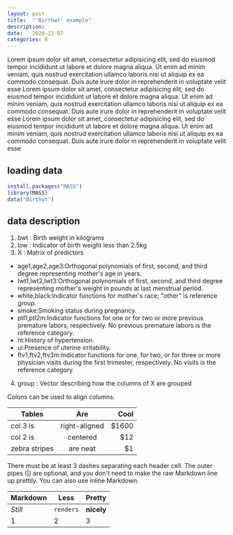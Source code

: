 ```yaml
---
layout: post
title:  "'Birthwt' example"
description:
date:   2020-12-07
categories: R
---
```

Lorem ipsum dolor sit amet, consectetur adipisicing elit, sed do eiusmod tempor incididunt ut labore et dolore magna aliqua. Ut enim ad minim veniam, quis nostrud exercitation ullamco laboris nisi ut aliquip ex ea commodo consequat. Duis aute irure dolor in reprehenderit in voluptate velit esse
Lorem ipsum dolor sit amet, consectetur adipisicing elit, sed do eiusmod tempor incididunt ut labore et dolore magna aliqua. Ut enim ad minim veniam, quis nostrud exercitation ullamco laboris nisi ut aliquip ex ea commodo consequat. Duis aute irure dolor in reprehenderit in voluptate velit esse
Lorem ipsum dolor sit amet, consectetur adipisicing elit, sed do eiusmod tempor incididunt ut labore et dolore magna aliqua. Ut enim ad minim veniam, quis nostrud exercitation ullamco laboris nisi ut aliquip ex ea commodo consequat. Duis aute irure dolor in reprehenderit in voluptate velit esse

## loading data
```R
install.packages("MASS")
library(MASS)
data("Birthwt")
```
## data description
1. bwt : Birth weight in kilograms
2. low : Indicator of birth weight less than 2.5kg
3. X : Matrix of predictors
* age1,age2,age3:Orthogonal polynomials of first, second, and third degree representing mother's age in years.
* lwt1,lwt2,lwt3:Orthogonal polynomials of first, second, and third degree representing mother's weight in pounds at last menstrual period.
* white,black:Indicator functions for mother's race; "other" is reference group.
* smoke:Smoking status during pregnancy.
* ptl1,ptl2m:Indicator functions for one or for two or more previous premature labors, respectively. No previous premature labors is the reference category.
* ht:History of hypertension.
* ui:Presence of uterine irritability.
* ftv1,ftv2,ftv3m:Indicator functions for one, for two, or for three or more physician visits during the first trimester, respectively. No visits is the reference category.
4. group : Vector describing how the columns of X are grouped


Colons can be used to align columns.

| Tables        | Are           | Cool  |
| ------------- |:-------------:| -----:|
| col 3 is      | right-aligned | $1600 |
| col 2 is      | centered      |   $12 |
| zebra stripes | are neat      |    $1 |

There must be at least 3 dashes separating each header cell.
The outer pipes (|) are optional, and you don't need to make the
raw Markdown line up prettily. You can also use inline Markdown.

Markdown | Less | Pretty
--- | --- | ---
*Still* | `renders` | **nicely**
1 | 2 | 3

